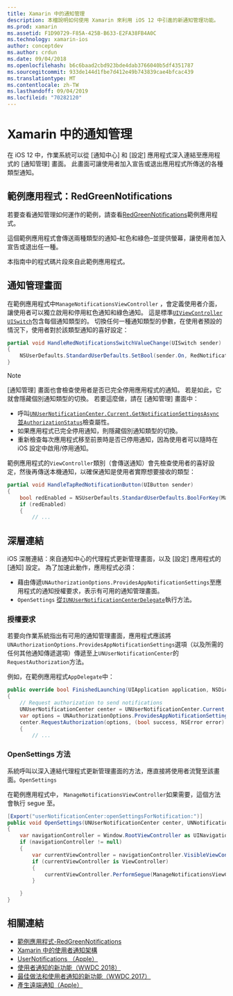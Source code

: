 ```yaml
---
title: Xamarin 中的通知管理
description: 本檔說明如何使用 Xamarin 來利用 iOS 12 中引進的新通知管理功能。
ms.prod: xamarin
ms.assetid: F1D90729-F85A-425B-B633-E2FA38FB4A0C
ms.technology: xamarin-ios
author: conceptdev
ms.author: crdun
ms.date: 09/04/2018
ms.openlocfilehash: b6c6baad2cbd923bde4dab3766040b5df4351787
ms.sourcegitcommit: 933de144d1fbe7d412e49b743839cae4bfcac439
ms.translationtype: MT
ms.contentlocale: zh-TW
ms.lasthandoff: 09/04/2019
ms.locfileid: "70282120"
---
```

# <a name="notification-management-in-xamarinios"></a>Xamarin 中的通知管理

在 iOS 12 中，作業系統可以從 [通知中心] 和 [設定] 應用程式深入連結至應用程式的 [通知管理] 畫面。 此畫面可讓使用者加入宣告或退出應用程式所傳送的各種類型通知。

## <a name="sample-app-redgreennotifications"></a>範例應用程式：RedGreenNotifications

若要查看通知管理如何運作的範例，請查看[RedGreenNotifications](https://docs.microsoft.com/samples/xamarin/ios-samples/ios12-redgreennotifications)範例應用程式。

這個範例應用程式會傳送兩種類型的通知–紅色和綠色–並提供螢幕，讓使用者加入宣告或退出任一種。

本指南中的程式碼片段來自此範例應用程式。

## <a name="notification-management-screen"></a>通知管理畫面

在範例應用程式中`ManageNotificationsViewController` ，會定義使用者介面，讓使用者可以獨立啟用和停用紅色通知和綠色通知。 這是標準[`UIViewController`](xref:UIKit.UIViewController)
[`UISwitch`](xref:UIKit.UISwitch)包含每個通知類型的。 切換任何一種通知類型的參數，在使用者預設的情況下，使用者對於該類型通知的喜好設定：

```csharp
partial void HandleRedNotificationsSwitchValueChange(UISwitch sender)
{
    NSUserDefaults.StandardUserDefaults.SetBool(sender.On, RedNotificationsEnabledKey);
}
```

> [!NOTE]
> [通知管理] 畫面也會檢查使用者是否已完全停用應用程式的通知。 若是如此，它就會隱藏個別通知類型的切換。 若要這麼做，請在 [通知管理] 畫面中：
>
> - 呼叫[`UNUserNotificationCenter.Current.GetNotificationSettingsAsync`](xref:UserNotifications.UNUserNotificationCenter.GetNotificationSettingsAsync) [並`AuthorizationStatus`](xref:UserNotifications.UNNotificationSettings.AuthorizationStatus)檢查屬性。
> - 如果應用程式已完全停用通知，則隱藏個別通知類型的切換。
> - 重新檢查每次應用程式移至前景時是否已停用通知，因為使用者可以隨時在 iOS 設定中啟用/停用通知。

範例應用程式的`ViewController`類別（會傳送通知）會先檢查使用者的喜好設定，然後再傳送本機通知，以確保通知是使用者實際想要接收的類型：

```csharp
partial void HandleTapRedNotificationButton(UIButton sender)
{
    bool redEnabled = NSUserDefaults.StandardUserDefaults.BoolForKey(ManageNotificationsViewController.RedNotificationsEnabledKey);
    if (redEnabled)
    {
        // ...
```

## <a name="deep-link"></a>深層連結

iOS 深層連結：來自通知中心的代理程式更新管理畫面，以及 [設定] 應用程式的 [通知] 設定。 為了加速此動作，應用程式必須：

- 藉由傳遞`UNAuthorizationOptions.ProvidesAppNotificationSettings`至應用程式的通知授權要求，表示有可用的通知管理畫面。
- `OpenSettings` [從`IUNUserNotificationCenterDelegate`](xref:UserNotifications.IUNUserNotificationCenterDelegate)執行方法。

### <a name="authorization-request"></a>授權要求

若要向作業系統指出有可用的通知管理畫面，應用程式應該將`UNAuthorizationOptions.ProvidesAppNotificationSettings`選項（以及所需的任何其他通知傳遞選項）傳遞至上`UNUserNotificationCenter`的`RequestAuthorization`方法。

例如，在範例應用程式`AppDelegate`中：

```csharp
public override bool FinishedLaunching(UIApplication application, NSDictionary launchOptions)
{
    // Request authorization to send notifications
    UNUserNotificationCenter center = UNUserNotificationCenter.Current;
    var options = UNAuthorizationOptions.ProvidesAppNotificationSettings | UNAuthorizationOptions.Alert | UNAuthorizationOptions.Sound | UNAuthorizationOptions.Provisional;
    center.RequestAuthorization(options, (bool success, NSError error) =>
    {
        // ...
```

### <a name="opensettings-method"></a>OpenSettings 方法

系統呼叫以深入連結代理程式更新管理畫面的方法，應直接將使用者流覽至該畫面。`OpenSettings`

在範例應用程式中， `ManageNotificationsViewController`如果需要，這個方法會執行 segue 至。

```csharp
[Export("userNotificationCenter:openSettingsForNotification:")]
public void OpenSettings(UNUserNotificationCenter center, UNNotification notification)
{
    var navigationController = Window.RootViewController as UINavigationController;
    if (navigationController != null)
    {
        var currentViewController = navigationController.VisibleViewController;
        if (currentViewController is ViewController)
        {
            currentViewController.PerformSegue(ManageNotificationsViewController.ShowManageNotificationsSegue, this);
        }

    }
}
```

## <a name="related-links"></a>相關連結

- [範例應用程式-RedGreenNotifications](https://docs.microsoft.com/samples/xamarin/ios-samples/ios12-redgreennotifications)
- [Xamarin 中的使用者通知架構](~/ios/platform/user-notifications/index.md)
- [UserNotifications （Apple）](https://developer.apple.com/documentation/usernotifications?language=objc)
- [使用者通知的新功能（WWDC 2018）](https://developer.apple.com/videos/play/wwdc2018/710/)
- [最佳做法和使用者通知的新功能（WWDC 2017）](https://developer.apple.com/videos/play/wwdc2017/708/)
- [產生遠端通知（Apple）](https://developer.apple.com/documentation/usernotifications/setting_up_a_remote_notification_server/generating_a_remote_notification)
